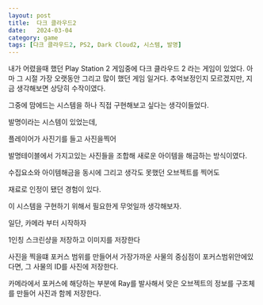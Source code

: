 ```yaml
---
layout: post
title:  다크 클라우드2
date:   2024-03-04
category: game
tags: [다크 클라우드2, PS2, Dark Cloud2, 시스템, 발명]
---
```


내가 어렸을때 했던 Play Station 2 게임중에 다크 클라우드 2 라는 게임이 있었다.
아마 그 시절 가장 오랫동안 그리고 많이 했던 게임 일거다.
추억보정인지 모르겠지만, 지금 생각해보면 상당히 수작이였다.

그중에 맘에드는 시스템을 하나 직접 구현해보고 싶다는 생각이들었다.

발명이라는 시스템이 있었는데, 

플레이어가 사진기를 들고 사진을찍어

발명테이블에서 가지고있는 사진들을 조합해 새로운 아이템을 해금하는 방식이였다.

수집요소와 아이템해금을 동시에 그리고 생각도 못했던 오브젝트를 찍어도 

재료로 인정이 됐던 경험이 있다.

이 시스템을 구현하기 위해서 필요한게 무엇일까 생각해보자.

일단, 카메라 부터 시작하자

1인칭 스크린샹을 저장하고 이미지를 저장한다

사진을 찍을떄 포커스 범위를 만들어서 가장가까운 사물의 중심점이 포커스범위안에있다면,
그 사물의 ID를 사진에 저장한다.

카메라에서 포커스에 해당하는 부분에 Ray를 발사해서 맞은 오브젝트의 정보를 구조체를 만들어 사진과 함께 저장한다.